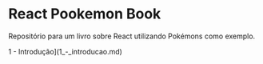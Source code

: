 # React Pookemon Book
Repositório para um livro sobre React utilizando Pokémons como exemplo.

1 - Introdução](1_-_introducao.md)
